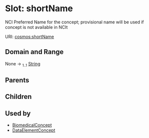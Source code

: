 
# Slot: shortName


NCI Preferred Name for the concept; provisional name will be used if concept is not available in NCIt

URI: [cosmos:shortName](https://www.cdisc.org/cosmos/1-0shortName)


## Domain and Range

None &#8594;  <sub>1..1</sub> [String](types/String.md)

## Parents


## Children


## Used by

 * [BiomedicalConcept](BiomedicalConcept.md)
 * [DataElementConcept](DataElementConcept.md)
